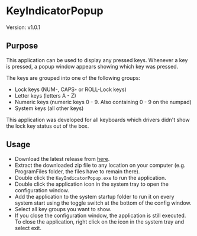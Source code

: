 # KeyIndicatorPopup

Version: v1.0.1

## Purpose
This application can be used to display any pressed keys. Whenever a key is pressed, a popup window appears showing which key was pressed.

The keys are grouped into one of the following groups:
- Lock keys (NUM-, CAPS- or ROLL-Lock keys)
- Letter keys (letters A - Z)
- Numeric keys (numeric keys 0 - 9. Also containing 0 - 9 on the numpad)
- System keys (all other keys)

This application was developed for all keyboards which drivers didn't show the lock key status out of the box.

## Usage
- Download the latest release from [here](https://github.com/M1S2/KeyIndicatorPopup/releases/latest).
- Extract the downloaded zip file to any location on your computer (e.g. ProgramFiles folder, the files have to remain there).
- Double click the `KeyIndicatorPopup.exe` to run the application.
- Double click the application icon in the system tray to open the configuration window.
- Add the application to the system startup folder to run it on every system start using the toggle switch at the bottom of the config window.
- Select all key groups you want to show.
- If you close the configuration window, the application is still executed. To close the application, right click on the icon in the system tray and select exit.